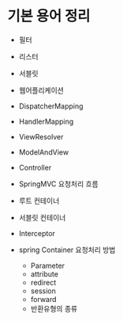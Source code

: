 # 기본 용어 정리



* 필터

* 리스터

* 서블릿

* 웹어플리케이션

* DispatcherMapping

* HandlerMapping

* ViewResolver

* ModelAndView

* Controller

* SpringMVC 요청처리 흐름

* 루트 컨테이너

* 서블릿 컨테이너

* Interceptor

* spring Container 요청처리 방법
    - Parameter
    - attribute
    - redirect
    - session
    - forward 
    - 반환유형의 종류